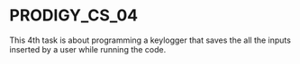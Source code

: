 # PRODIGY_CS_04
This 4th task is about programming a keylogger that saves the all the inputs inserted by a user while running the code.

